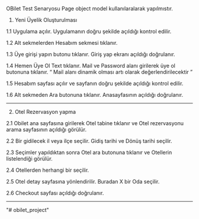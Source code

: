 OBilet 
Test Senaryosu
Page object model kullanılaralarak yapılmıstır.

1. Yeni Üyelik Oluşturulması

1.1 Uygulama açılır. Uygulamanın doğru şekilde açıldığı kontrol edilir.

1.2 Alt sekmelerden Hesabım sekmesi tıklanır.

1.3 Üye girişi yapın butonu tıklanır. Giriş yap ekranı açıldığı doğrulanır.

1.4 Hemen Üye Ol Text tıklanır. Mail ve Password alanı girilerek üye ol butonuna
tıklanır. “ Mail alanı dinamik olması artı olarak değerlendirilecektir ”

1.5 Hesabım sayfası açılır ve sayfanın doğru şekilde açıldığı kontrol edilir.

1.6 Alt sekmeden Ara butonuna tıklanır. Anasayfasının açıldığı doğrulanır.

------------------------------------------------------------------------------------------------------------------------------------

2. Otel Rezervasyon yapma

2.1 Obilet ana sayfasına girilerek Otel tabine tıklanır ve Otel rezervasyonu arama
sayfasının açıldığı görülür.

2.2 Bir gidilecek il veya ilçe seçilir. Gidiş tarihi ve Dönüş tarihi seçilir.

2.3 Seçimler yapıldıktan sonra Otel ara butonuna tıklanır ve Otellerin listelendiği
görülür.

2.4 Otellerden herhangi bir seçilir.

2.5 Otel detay sayfasına yönlendirilir. Buradan X bir Oda seçilir.

2.6 Checkout sayfası açıldığı doğrulanır.

--------------------------------

"# obilet_project" 
